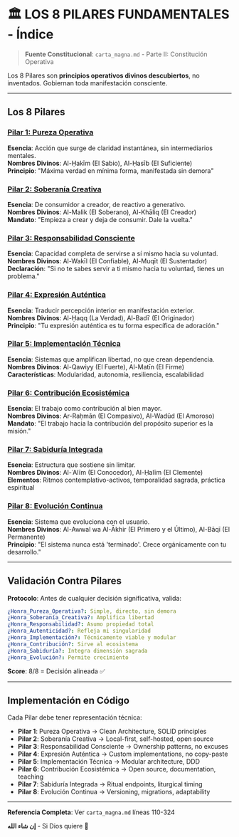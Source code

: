 # 🏛️ LOS 8 PILARES FUNDAMENTALES - Índice

> **Fuente Constitucional**: `carta_magna.md` - Parte II: Constitución Operativa

Los 8 Pilares son **principios operativos divinos descubiertos**, no inventados. Gobiernan toda manifestación consciente.

---

## Los 8 Pilares

### [Pilar 1: Pureza Operativa](01-pureza-operativa.md)
**Esencia**: Acción que surge de claridad instantánea, sin intermediarios mentales.  
**Nombres Divinos**: Al-Ḥakīm (El Sabio), Al-Ḥasīb (El Suficiente)  
**Principio**: "Máxima verdad en mínima forma, manifestada sin demora"

### [Pilar 2: Soberanía Creativa](02-soberania-creativa.md)
**Esencia**: De consumidor a creador, de reactivo a generativo.  
**Nombres Divinos**: Al-Malik (El Soberano), Al-Khāliq (El Creador)  
**Mandato**: "Empieza a crear y deja de consumir. Dale la vuelta."

### [Pilar 3: Responsabilidad Consciente](03-responsabilidad-consciente.md)
**Esencia**: Capacidad completa de servirse a sí mismo hacia su voluntad.  
**Nombres Divinos**: Al-Wakīl (El Confiable), Al-Muqīt (El Sustentador)  
**Declaración**: "Si no te sabes servir a ti mismo hacia tu voluntad, tienes un problema."

### [Pilar 4: Expresión Auténtica](04-expresion-autentica.md)
**Esencia**: Traducir percepción interior en manifestación exterior.  
**Nombres Divinos**: Al-Ḥaqq (La Verdad), Al-Badīʿ (El Originador)  
**Principio**: "Tu expresión auténtica es tu forma específica de adoración."

### [Pilar 5: Implementación Técnica](05-implementacion-tecnica.md)
**Esencia**: Sistemas que amplifican libertad, no que crean dependencia.  
**Nombres Divinos**: Al-Qawiyy (El Fuerte), Al-Matīn (El Firme)  
**Características**: Modularidad, autonomía, resiliencia, escalabilidad

### [Pilar 6: Contribución Ecosistémica](06-contribucion-ecosistemica.md)
**Esencia**: El trabajo como contribución al bien mayor.  
**Nombres Divinos**: Ar-Raḥmān (El Compasivo), Al-Wadūd (El Amoroso)  
**Mandato**: "El trabajo hacia la contribución del propósito superior es la misión."

### [Pilar 7: Sabiduría Integrada](07-sabiduria-integrada.md)
**Esencia**: Estructura que sostiene sin limitar.  
**Nombres Divinos**: Al-ʿAlīm (El Conocedor), Al-Ḥalīm (El Clemente)  
**Elementos**: Ritmos contemplativo-activos, temporalidad sagrada, práctica espiritual

### [Pilar 8: Evolución Continua](08-evolucion-continua.md)
**Esencia**: Sistema que evoluciona con el usuario.  
**Nombres Divinos**: Al-Awwal wa Al-Ākhir (El Primero y el Último), Al-Bāqī (El Permanente)  
**Principio**: "El sistema nunca está 'terminado'. Crece orgánicamente con tu desarrollo."

---

## Validación Contra Pilares

**Protocolo**: Antes de cualquier decisión significativa, valida:

```yaml
¿Honra_Pureza_Operativa?: Simple, directo, sin demora
¿Honra_Soberanía_Creativa?: Amplifica libertad
¿Honra_Responsabilidad?: Asumo propiedad total
¿Honra_Autenticidad?: Refleja mi singularidad
¿Honra_Implementación?: Técnicamente viable y modular
¿Honra_Contribución?: Sirve al ecosistema
¿Honra_Sabiduría?: Integra dimensión sagrada
¿Honra_Evolución?: Permite crecimiento
```

**Score**: 8/8 = Decisión alineada ✅

---

## Implementación en Código

Cada Pilar debe tener representación técnica:

- **Pilar 1**: Pureza Operativa → Clean Architecture, SOLID principles
- **Pilar 2**: Soberanía Creativa → Local-first, self-hosted, open source
- **Pilar 3**: Responsabilidad Consciente → Ownership patterns, no excuses
- **Pilar 4**: Expresión Auténtica → Custom implementations, no copy-paste
- **Pilar 5**: Implementación Técnica → Modular architecture, DDD
- **Pilar 6**: Contribución Ecosistémica → Open source, documentation, teaching
- **Pilar 7**: Sabiduría Integrada → Ritual endpoints, liturgical timing
- **Pilar 8**: Evolución Continua → Versioning, migrations, adaptability

---

**Referencia Completa**: Ver `carta_magna.md` líneas 110-324

**إن شاء الله** - Si Dios quiere 🕌

